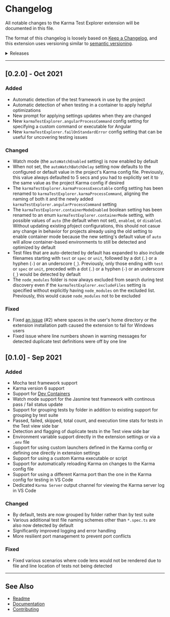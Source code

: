 # Changelog

All notable changes to the Karma Test Explorer extension will be documented in this file.

The format of this changelog is loosely based on [Keep a Changelog](https://keepachangelog.com/en/1.0.0/), and this extension uses versioning similar to [semantic versioning](https://semver.org/spec/v2.0.0.html).

<details>
  <summary>Releases</summary>

  - [0.2.0 - Oct 2021](#020---oct-2021)
  - [0.1.0 - Sep 2021](#010---sep-2021)
</details>


---
## [0.2.0] - Oct 2021

### Added

- Automatic detection of the test framework in use by the project
- Automatic detection of when testing in a container to apply helpful optimizations
- New prompt for applying settings updates when they are changed
- New `karmaTestExplorer.angularProcessCommand` config setting for specifying a custom command or executable for Angular
- New `karmaTestExplorer.failOnStandardError` config setting that can be useful for uncovering testing issues

### Changed

- Watch mode (the `autoWatchEnabled` setting) is now enabled by default
- When not set, the `autoWatchBatchDelay` setting now defaults to the configured or default value in the project's Karma config file. Previously, this value always defaulted to 5 secs and you had to explicitly set it to the same value as the project Karma config if desired
- The `karmaTestExplorer.karmaProcessExecutable` config setting has been renamed to `karmaTestExplorer.karmaProcessCommand`, aligning the naming of both it and the newly added `karmaTestExplorer.angularProcessCommand` setting
- The `karmaTestExplorer.containerModeEnabled` boolean setting has been renamed to an enum `karmaTestExplorer.containerMode` setting, with possible values of `auto` (the default when not set), `enabled`, or `disabled`. Without updating existing pfoject configurations, this should not casue any change in behavior for projects already using the old setting to enable container mode because the new setting's default value of `auto` will allow container-based environments to still be detected and optimized by default
- Test files that are auto-detected by default has expanded to also include filenames starting with `test` or `spec` or `unit`, followed by a dot (`.`) or a hyphen (`-`) or an underscore (`_`). Previously, only those ending with `test` or `spec` or `unit`, preceded with a dot (`.`) or a hyphen (`-`) or an underscore (`_`) would be detected by default
- The `node_modules` folder is now always excluded from search during test discovery even if the `karmaTestExplorer.excludeFiles` setting is specified without explicitly having `node_modules` on the excluded list. Previously, this would cause `node_modules` not to be excluded

### Fixed

- Fixed [an issue](https://github.com/lucono/karma-test-explorer/issues/2) (#2) where spaces in the user's home directory or the extension installation path caused the extension to fail for Windows users
- Fixed issue where line numbers shown in warning messages for detected duplicate test definitions were off by one line

## [0.1.0] - Sep 2021

### Added

- Mocha test framework support
- Karma version 6 support
- Support for [Dev Containers](https://code.visualstudio.com/docs/remote/containers)
- Watch mode support for the Jasmine test framework with continous pass / fail status update
- Support for grouping tests by folder in addition to existing support for grouping by test suite
- Passed, failed, skipped, total count, and execution time stats for tests in the Test view side bar
- Detection and flagging of duplicate tests in the Test view side bar
- Environment variable support directly in the extension settings or via a `.env` file
- Support for using custom launchers defined in the Karma config or defining one directly in extension settings
- Support for using a custom Karma executable or script
- Support for automatically reloading Karma on changes to the Karma config file
- Support for using a different Karma port than the one in the Karma config for testing in VS Code
- Dedicated `Karma Server` output channel for viewing the Karma server log in VS Code

### Changed

- By default, tests are now grouped by folder rather than by test suite
- Various additional test file naming schemes other than `*.spec.ts` are also now detected by default
- Significantly improved logging and error handling
- More resilient port management to prevent port conflicts

### Fixed

- Fixed various scenarios where code lens would not be rendered due to file and line location of tests not being detected

---
## See Also

- [Readme](https://github.com/lucono/karma-test-explorer/blob/master/README.md#karma-test-explorer-for-visual-studio-code)
- [Documentation](https://github.com/lucono/karma-test-explorer/blob/master/docs/documentation.md#documentation---karma-test-explorer)
- [Contributing](https://github.com/lucono/karma-test-explorer/blob/master/CONTRIBUTING.md#contributing---karma-test-explorer)
